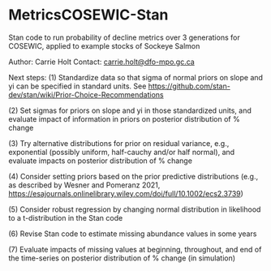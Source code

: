 # MetricsCOSEWIC-Stan
Stan code to run probability of decline metrics over 3 generations for COSEWIC, applied to example stocks of Sockeye Salmon

Author: Carrie Holt
Contact: carrie.holt@dfo-mpo.gc.ca


Next steps:
(1) Standardize data so that sigma of normal priors on slope and yi can be specified in standard units. See https://github.com/stan-dev/stan/wiki/Prior-Choice-Recommendations

(2) Set sigmas for priors on slope and yi in those standardized units, and evaluate impact of information in priors on posterior distribution of % change

(3) Try alternative distributions for prior on residual variance, e.g., exponential (possibly uniform, half-cauchy and/or half normal), and evaluate impacts on posterior distribution of % change

(4) Consider setting priors based on the prior predictive distributions (e.g., as described by Wesner and Pomeranz 2021, https://esajournals.onlinelibrary.wiley.com/doi/full/10.1002/ecs2.3739)

(5) Consider robust regression by changing normal distribution in likelihood to a t-distribution in the Stan code

(6) Revise Stan code to estimate missing abundance values in some years

(7) Evaluate impacts of missing values at beginning, throughout, and end of the time-series on posterior distribution of % change  (in simulation)
